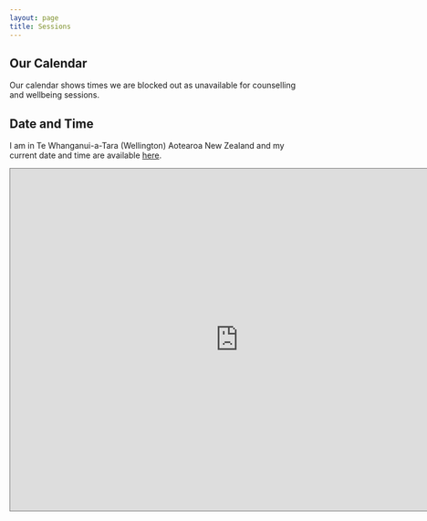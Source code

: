 ```yaml
---
layout: page
title: Sessions
---
```


<h2>Our Calendar</h2>

<p>Our calendar shows times we are blocked out as unavailable for counselling and wellbeing sessions.</p>

<h2>Date and Time</h2>

I am in Te Whanganui-a-Tara (Wellington) Aotearoa New Zealand and my current date and time are available <a href="https://www.timeanddate.com/worldclock/new-zealand/wellington" alt="Wellington Date and Time" rel="nofollow" target="_blank">here</a>.

<p><iframe src="https://calendar.google.com/calendar/embed?height=600&amp;wkst=2&amp;bgcolor=%23ffffff&amp;ctz=Pacific%2FAuckland&amp;src=dGhlcmFweWFyb2hhQGdtYWlsLmNvbQ&amp;src=ZW4ubmV3X3plYWxhbmQjaG9saWRheUBncm91cC52LmNhbGVuZGFyLmdvb2dsZS5jb20&amp;color=%23039BE5&amp;color=%230B8043&amp;showPrint=0&amp;showTabs=0&amp;hl=en_GB&amp;showNav=1&amp;showDate=1&amp;showTitle=0" style="border:solid 1px #777" width="800" height="600" frameborder="0" scrolling="no"></iframe></p>